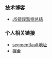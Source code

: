 ###  技术博客
* [JS错误监控总结](https1111222222://github.com/Lie8466/blog/issues/1)


### 个人相关链接
* [segmentfault地址](https://segmentfault.com/u/shenlanyiren)
* [掘金](https://juejin.im/user/59f05612f265da432c23100c/posts)


